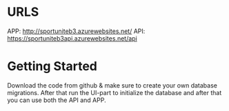 # URLS
APP: http://sportuniteb3.azurewebsites.net/
API: https://sportuniteb3api.azurewebsites.net/api

# Getting Started
Download the code from github & make sure to create your own database migrations.
After that run the UI-part to initialize the database and after that you can use both the API and APP.
